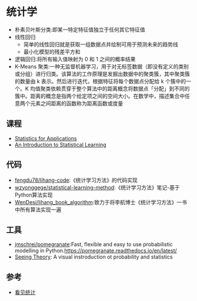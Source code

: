 # 统计学

* 朴素贝叶斯分类:即某一特定特征值独立于任何其它特征值
* 线性回归
  - 简单的线性回归就是获取一组数据点并绘制可用于预测未来的趋势线
  - 最小化模型的残差平方和
* 逻辑回归:将所有输入值映射为 0 和 1 之间的概率结果
* K-Means 聚类:一种无监督机器学习，用于对无标签数据（即没有定义的类别或分组）进行归类。该算法的工作原理是发掘出数据中的聚类簇，其中聚类簇的数量由 k 表示。然后进行迭代，根据特征将每个数据点分配给 k 个簇中的一个。K 均值聚类依赖贯穿于整个算法中的距离概念将数据点「分配」到不同的簇中。距离的概念是指两个给定项之间的空间大小。在数学中，描述集合中任意两个元素之间距离的函数称为距离函数或度量

## 课程

* [Statistics for Applications](https://ocw.mit.edu/courses/mathematics/18-650-statistics-for-applications-fall-2016/index.htm)
* [An Introduction to Statistical Learning](http://faculty.marshall.usc.edu/gareth-james/ISL/)

## 代码

* [fengdu78/lihang-code](https://github.com/fengdu78/lihang-code):《统计学习方法》的代码实现
* [wzyonggege/statistical-learning-method](https://github.com/wzyonggege/statistical-learning-method):《统计学习方法》笔记-基于Python算法实现
* [WenDesi/lihang_book_algorithm](https://github.com/WenDesi/lihang_book_algorithm):致力于将李航博士《统计学习方法》一书中所有算法实现一遍

## 工具

* [jmschrei/pomegranate](https://github.com/jmschrei/pomegranate):Fast, flexible and easy to use probabilistic modelling in Python.https://pomegranate.readthedocs.io/en/latest/
* [Seeing Theory](https://seeing-theory.brown.edu/): A visual instroduction ot probability and statistics

## 参考

* [看见统计](https://seeing-theory.brown.edu/cn.html)
